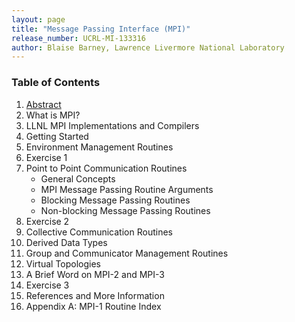 ```yaml
---
layout: page
title: "Message Passing Interface (MPI)"
release_number: UCRL-MI-133316
author: Blaise Barney, Lawrence Livermore National Laboratory
---
```


### Table of Contents

1. [Abstract](pages/MPI_abstract.md)
2. What is MPI?
3. LLNL MPI Implementations and Compilers
4. Getting Started
5. Environment Management Routines
6. Exercise 1
7. Point to Point Communication Routines
    * General Concepts
    * MPI Message Passing Routine Arguments
    * Blocking Message Passing Routines
    * Non-blocking Message Passing Routines
8. Exercise 2
9. Collective Communication Routines
10. Derived Data Types
11. Group and Communicator Management Routines
12. Virtual Topologies
13. A Brief Word on MPI-2 and MPI-3
14. Exercise 3
15. References and More Information
16. Appendix A: MPI-1 Routine Index
